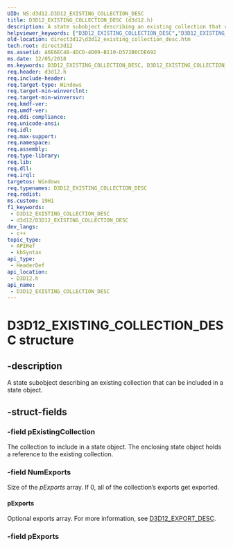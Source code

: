 ```yaml
---
UID: NS:d3d12.D3D12_EXISTING_COLLECTION_DESC
title: D3D12_EXISTING_COLLECTION_DESC (d3d12.h)
description: A state subobject describing an existing collection that can be included in a state object.
helpviewer_keywords: ["D3D12_EXISTING_COLLECTION_DESC","D3D12_EXISTING_COLLECTION_DESC structure","PD3D12_EXISTING_COLLECTION_DESC","PD3D12_EXISTING_COLLECTION_DESC structure pointer","d3d12/D3D12_EXISTING_COLLECTION_DESC","d3d12/PD3D12_EXISTING_COLLECTION_DESC","direct3d12.d3d12_existing_collection_desc"]
old-location: direct3d12\d3d12_existing_collection_desc.htm
tech.root: direct3d12
ms.assetid: A6E6EC48-4DCD-4D09-B110-D572B6CDE692
ms.date: 12/05/2018
ms.keywords: D3D12_EXISTING_COLLECTION_DESC, D3D12_EXISTING_COLLECTION_DESC structure, PD3D12_EXISTING_COLLECTION_DESC, PD3D12_EXISTING_COLLECTION_DESC structure pointer, d3d12/D3D12_EXISTING_COLLECTION_DESC, d3d12/PD3D12_EXISTING_COLLECTION_DESC, direct3d12.d3d12_existing_collection_desc
req.header: d3d12.h
req.include-header: 
req.target-type: Windows
req.target-min-winverclnt: 
req.target-min-winversvr: 
req.kmdf-ver: 
req.umdf-ver: 
req.ddi-compliance: 
req.unicode-ansi: 
req.idl: 
req.max-support: 
req.namespace: 
req.assembly: 
req.type-library: 
req.lib: 
req.dll: 
req.irql: 
targetos: Windows
req.typenames: D3D12_EXISTING_COLLECTION_DESC
req.redist: 
ms.custom: 19H1
f1_keywords:
 - D3D12_EXISTING_COLLECTION_DESC
 - d3d12/D3D12_EXISTING_COLLECTION_DESC
dev_langs:
 - c++
topic_type:
 - APIRef
 - kbSyntax
api_type:
 - HeaderDef
api_location:
 - D3D12.h
api_name:
 - D3D12_EXISTING_COLLECTION_DESC
---
```


# D3D12_EXISTING_COLLECTION_DESC structure


## -description

A state subobject describing an existing collection that can be included in a state object.

## -struct-fields

### -field pExistingCollection

The collection to include in a state object.   The enclosing state object holds a reference to the existing collection.

### -field NumExports

Size of the <i>pExports</i> array.  If 0, all of the collection’s exports get exported.



#### pExports

Optional exports array.  For more information, see <a href="https://docs.microsoft.com/windows/desktop/api/d3d12/ns-d3d12-d3d12_export_desc">D3D12_EXPORT_DESC</a>.

### -field pExports

